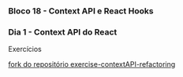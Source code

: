 ### Bloco 18 - Context API e React Hooks
### Dia 1 - Context API do React

Exercícios

[fork do repositório exercise-contextAPI-refactoring](https://github.com/gabrielanebbia/exercise-contextAPI-refactoring)

